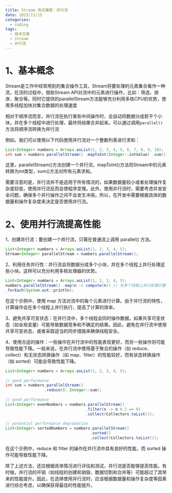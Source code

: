 ```yaml
---
title: Stream 流式编程：并行流
date: 2023/11/15
categories:
  - coding
tags:
  - 技术文章
  - stream
  - 并行流
---
```

# 1、基本概念

Stream是工作中经常用到的集合操作工具，Stream将要处理的元素集合看作一种流，在流的过程中，借助Stream API对流中的元素进行操作，比如：筛选、排序、聚合等。同时它提供的parallelStream方法能够充分利用多核CPU的优势，使用多线程加快对集合数据的处理速度

相对于顺序流而言，并行流在执行某些中间操作时，会自动将数据分成若干个小块，并在多个线程中进行处理，最终将结果合并起来。可以通过调用`parallel()`方法将顺序流转换为并行流

例如，我们可以使用以下代码使用并行流对一个整数列表进行求和：

```java
List<Integer> numbers = Arrays.asList(1, 2, 3, 4, 5, 6, 7, 8, 9, 10); 
int sum = numbers.parallelStream() .mapToInt(Integer::intValue) .sum();
```


这里，parallelStream()方法创建一个并行流，mapToInt()方法将Stream中的元素转换为int类型，sum()方法对所有元素求和。

需要注意的是，并行流并不是适用于所有情况的，如果数据量较小或者处理操作复杂度较低，使用并行流反而会使程序变慢。此外，使用并行流时，需要考虑并发安全问题，确保多个并行操作之间不会发生冲突。所以，在开发中需要根据具体的数据量和操作复杂度来决定是否使用并行流。


# 2、使用并行流提高性能

1、创建并行流：要创建一个并行流，只需在普通流上调用 parallel() 方法。

```java
List<Integer> numbers = Arrays.asList(1, 2, 3, 4, 5); 
Stream<Integer> parallelStream = numbers.parallelStream();
```

2、利用任务并行性：并行流会将数据分成多个小块，并在多个线程上并行处理这些小块。这样可以充分利用多核处理器的优势。

```java
List<Integer> numbers = Arrays.asList(1, 2, 3, 4, 5); 
numbers.parallelStream() .map(n -> compute(n)) // 在多个线程上并行处理计算 
.forEach(System.out::println);
```

在这个示例中，使用 map 方法对流中的每个元素进行计算。由于并行流的特性，计算操作会在多个线程上并行执行，提高了计算的效率。

3、避免共享可变状态：在并行流中，多个线程会同时操作数据。如果共享可变状态（如全局变量）可能导致数据竞争和不确定的结果。因此，避免在并行流中使用共享可变状态，或者采取适当的同步措施来确保线程安全。

4、使用合适的操作：一些操作在并行流中的性能表现更好，而另一些操作则可能导致性能下降。一般来说，在并行流中使用基于聚合的操作（如 reduce、collect）和无状态转换操作（如 map、filter）的性能较好，而有状态转换操作（如 sorted）可能会导致性能下降。

```java
List<Integer> numbers = Arrays.asList(1, 2, 3, 4, 5);
 
// good performance
int sum = numbers.parallelStream()
                 .reduce(0, Integer::sum);
 
// good performance
List<Integer> evenNumbers = numbers.parallelStream()
                                   .filter(n -> n % 2 == 0)
                                   .collect(Collectors.toList());
 
// potential performance degradation
List<Integer> sortedNumbers = numbers.parallelStream()
                                     .sorted()
                                     .collect(Collectors.toList());
```

 

 
在这个示例中，reduce 和 filter 的操作在并行流中具有良好的性能，而 sorted 操作可能导致性能下降。

除了上述方法，还应根据具体情况进行评估和测试，并行流是否能够提高性能。有时候，并行流的开销（如线程的创建和销毁、数据切割和合并等）可能超过了其带来的性能提升。因此，在选择使用并行流时，应该根据数据量和操作复杂度等因素进行综合考虑，以确保获得最佳的性能提升。
